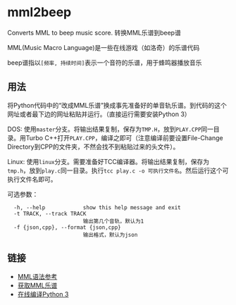 # mml2beep
Converts MML to beep music score. 转换MML乐谱到beep谱

MML(Music Macro Language)是一些在线游戏（如洛奇）的乐谱代码

beep谱指以`[频率, 持续时间]`表示一个音符的乐谱，用于蜂鸣器播放音乐

## 用法
将Python代码中的“改成MML乐谱”换成事先准备好的单音轨乐谱。到代码的这个网址或者最下边的网址粘贴并运行。（直接运行需要安装Python 3）

DOS: 使用```master```分支。将输出结果复制，保存为```TMP.H```，放到```PLAY.CPP```同一目录。用Turbo C++打开```PLAY.CPP```，编译之即可（注意编译前要设置File-Change Directory到CPP的文件夹，不然会找不到粘贴过来的头文件）。

Linux: 使用```linux```分支。需要准备好TCC编译器。将输出结果复制，保存为```tmp.h```，放到```play.c```同一目录。执行```tcc play.c -o 可执行文件名```。然后运行这个可执行文件名即可。

可选参数：

```
  -h, --help            show this help message and exit
  -t TRACK, --track TRACK
                        输出第几个音轨，默认为1
  -f {json,cpp}, --format {json,cpp}
                        输出格式，默认为json
```

## 链接
* [MML语法参考](https://mabinogi.fws.tw/ac_com_annzyral.php)
* [获取MML乐谱](https://mabinogi.fws.tw/ac_comproser.php)
* [在线编译Python 3](https://c.runoob.com/compile/9)
